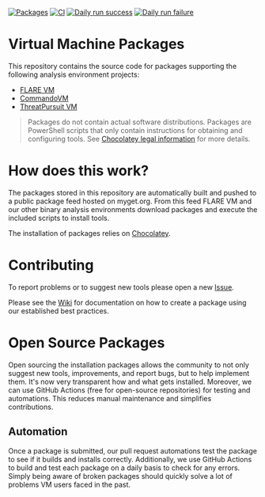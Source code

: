 [![Packages](https://img.shields.io/badge/packages-66-blue.svg)](packages)
[![CI](https://github.com/mandiant/VM-packages/workflows/CI/badge.svg)](https://github.com/mandiant/VM-packages/actions?query=workflow%3ACI+branch%3Amain)
[![Daily run success](https://img.shields.io/badge/pkgs--install--pass-59-green.svg)](https://github.com/mandiant/VM-packages/actions?query=workflow%3Adaily+branch%3Amain)
[![Daily run failure](https://img.shields.io/badge/pkgs--install--fail-5-orange.svg)](https://github.com/mandiant/VM-packages/actions?query=workflow%3Adaily+branch%3Amain)

# Virtual Machine Packages

This repository contains the source code for packages supporting the following analysis environment projects:
* [FLARE VM](https://github.com/mandiant/flare-vm)
* [CommandoVM](https://github.com/mandiant/commando-vm)
* [ThreatPursuit VM](https://github.com/mandiant/ThreatPursuit-VM)

> Packages do not contain actual software distributions. Packages are PowerShell scripts that only contain instructions for obtaining and configuring tools. See [Chocolatey legal information](https://docs.chocolatey.org/en-us/information/legal) for more details.

# How does this work?
The packages stored in this repository are automatically built and pushed to a public package feed hosted on myget.org. From this feed FLARE VM and our other binary analysis environments download packages and execute the included scripts to install tools.

The installation of packages relies on [Chocolatey](https://chocolatey.org/).

# Contributing
To report problems or to suggest new tools please open a new [Issue](https://github.com/mandiant/VM-Packages/issues).

Please see the [Wiki](https://github.com/mandiant/VM-Packages/wiki) for documentation on how to create a package using our established best practices.

# Open Source Packages
Open sourcing the installation packages allows the community to not only suggest new tools, improvements, and report bugs, but to help implement them. It's now very transparent how and what gets installed. Moreover, we can use GitHub Actions (free for open-source repositories) for testing and automations. This reduces manual maintenance and simplifies contributions.

## Automation
Once a package is submitted, our pull request automations test the package to see if it builds and installs correctly. Additionally, we use GitHub Actions to build and test each package on a daily basis to check for any errors. Simply being aware of broken packages should quickly solve a lot of problems VM users faced in the past.
